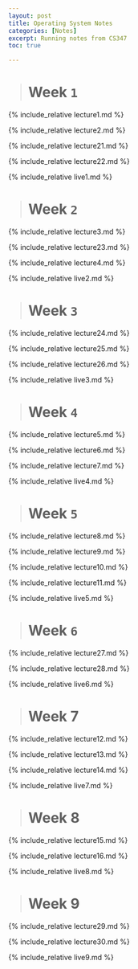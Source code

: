 ```yaml
---
layout: post
title: Operating System Notes
categories: [Notes]
excerpt: Running notes from CS347
toc: true

---
```


<script type="text/javascript" async src="https://cdnjs.cloudflare.com/ajax/libs/mathjax/2.7.5/latest.js?config=TeX-MML-AM_CHTML" async></script>

> # Week `1`



{% include_relative lecture1.md %}

{% include_relative lecture2.md %}

{% include_relative lecture21.md %}

{% include_relative lecture22.md %}

{% include_relative live1.md %}

> # Week `2`



{% include_relative lecture3.md %}

{% include_relative lecture23.md %}

{% include_relative lecture4.md %}

{% include_relative live2.md %}

> # Week `3`



{% include_relative lecture24.md %}

{% include_relative lecture25.md %}

{% include_relative lecture26.md %}

{% include_relative live3.md %}

> # Week `4`

{% include_relative lecture5.md %}

{% include_relative lecture6.md %}

{% include_relative lecture7.md %}

{% include_relative live4.md %}

> # Week `5`

{% include_relative lecture8.md %}

{% include_relative lecture9.md %}

{% include_relative lecture10.md %}

{% include_relative lecture11.md %}

{% include_relative live5.md %}

> # Week `6`

{% include_relative lecture27.md %}

{% include_relative lecture28.md %}

{% include_relative live6.md %}

> # Week 7

{% include_relative lecture12.md %}

{% include_relative lecture13.md %}

{% include_relative lecture14.md %}

{% include_relative live7.md %}

> # Week 8

{% include_relative lecture15.md %}

{% include_relative lecture16.md %}

{% include_relative live8.md %}

> # Week 9

{% include_relative lecture29.md %}

{% include_relative lecture30.md %}

{% include_relative live9.md %}